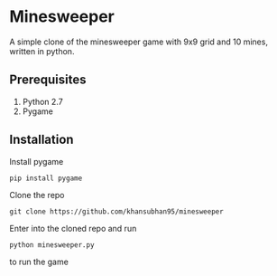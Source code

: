 # Minesweeper

A simple clone of the minesweeper game with 9x9 grid and 10 mines, written in python.

## Prerequisites

1. Python 2.7
1. Pygame

## Installation

Install pygame
```
pip install pygame
```

Clone the repo
```
git clone https://github.com/khansubhan95/minesweeper
```

Enter into the cloned repo and run
```
python minesweeper.py
```
to run the game